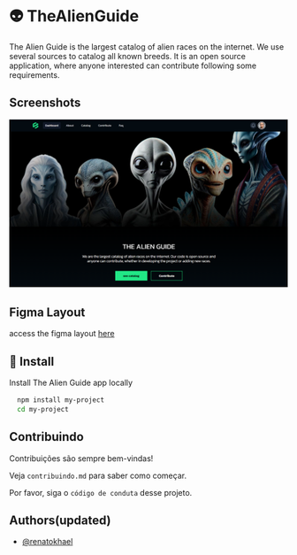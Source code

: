 # 👽 TheAlienGuide

The Alien Guide is the largest catalog of alien races on the internet. We use several sources to catalog all known breeds. It is an open source application, where anyone interested can contribute following some requirements.

## Screenshots

<img src=".github/screenshot.png">

## Figma Layout

access the figma layout [here](https://www.figma.com/design/gV1szuVqOoFe7t98gUTKa0/TheAlienGuide?node-id=6-6236&m=dev&t=uTV9bUGRQMT1DZRp-1)

## 🚀 Install

Install The Alien Guide app locally

```bash
  npm install my-project
  cd my-project
```

## Contribuindo

Contribuições são sempre bem-vindas!

Veja `contribuindo.md` para saber como começar.

Por favor, siga o `código de conduta` desse projeto.

## Authors(updated)

- [@renatokhael](https://github.com/renatokhael)
